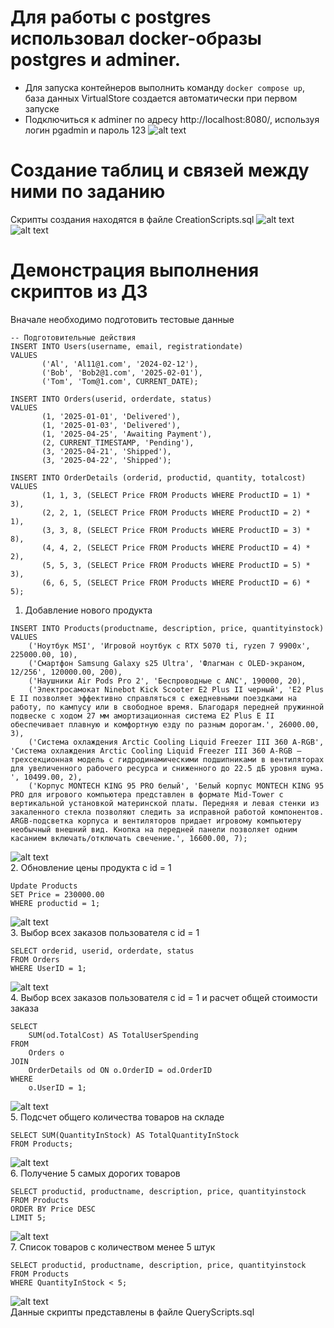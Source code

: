 # Для работы с postgres использовал docker-образы postgres и adminer.  
* Для запуска контейнеров выполнить команду `docker compose up`, база данных VirtualStore создается автоматически при первом запуске
* Подключиться к adminer по адресу http://localhost:8080/, используя логин pgadmin и пароль 123
![alt text](https://github.com/T1m-cpp/Otus.C-.Developer.Professional/blob/main/ДЗ2/img/login.png)  
# Создание таблиц и связей между ними по заданию
Скрипты создания находятся в файле CreationScripts.sql
![alt text](https://github.com/T1m-cpp/Otus.C-.Developer.Professional/blob/main/ДЗ2/img/CreationScripts.png)
![alt text](https://github.com/T1m-cpp/Otus.C-.Developer.Professional/blob/main/ДЗ2/img/DBSchema.png)    
# Демонстрация выполнения скриптов из ДЗ  
Вначале необходимо подготовить тестовые данные  
```
-- Подготовительные действия
INSERT INTO Users(username, email, registrationdate)
VALUES 
       ('Al', 'Al11@1.com', '2024-02-12'),
       ('Bob', 'Bob2@1.com', '2025-02-01'),
       ('Tom', 'Tom@1.com', CURRENT_DATE);

INSERT INTO Orders(userid, orderdate, status)
VALUES 
       (1, '2025-01-01', 'Delivered'),
       (1, '2025-01-03', 'Delivered'),
       (1, '2025-04-25', 'Awaiting Payment'),
       (2, CURRENT_TIMESTAMP, 'Pending'),
       (3, '2025-04-21', 'Shipped'),
       (3, '2025-04-22', 'Shipped');
       
INSERT INTO OrderDetails (orderid, productid, quantity, totalcost)
VALUES     
       (1, 1, 3, (SELECT Price FROM Products WHERE ProductID = 1) * 3),
       (2, 2, 1, (SELECT Price FROM Products WHERE ProductID = 2) * 1),
       (3, 3, 8, (SELECT Price FROM Products WHERE ProductID = 3) * 8),
       (4, 4, 2, (SELECT Price FROM Products WHERE ProductID = 4) * 2),
       (5, 5, 3, (SELECT Price FROM Products WHERE ProductID = 5) * 3),
       (6, 6, 5, (SELECT Price FROM Products WHERE ProductID = 6) * 5);

```
1. Добавление нового продукта
```
INSERT INTO Products(productname, description, price, quantityinstock)
VALUES 
    ('Ноутбук MSI', 'Игровой ноутбук с RTX 5070 ti, ryzen 7 9900x', 225000.00, 10),
    ('Смартфон Samsung Galaxy s25 Ultra', 'Флагман с OLED-экраном, 12/256', 120000.00, 200),
    ('Наушники Air Pods Pro 2', 'Беспроводные с ANC', 190000, 20),
    ('Электросамокат Ninebot Kick Scooter E2 Plus II черный', 'E2 Plus E II позволяет эффективно справляться с ежедневными поездками на работу, по кампусу или в свободное время. Благодаря передней пружинной подвеске с ходом 27 мм амортизационная система E2 Plus E II обеспечивает плавную и комфортную езду по разным дорогам.', 26000.00, 3),
    ('Система охлаждения Arctic Cooling Liquid Freezer III 360 A-RGB', 'Система охлаждения Arctic Cooling Liquid Freezer III 360 A-RGB – трехсекционная модель с гидродинамическими подшипниками в вентиляторах для увеличенного рабочего ресурса и сниженного до 22.5 дБ уровня шума. ', 10499.00, 2),
    ('Корпус MONTECH KING 95 PRO белый', 'Белый корпус MONTECH KING 95 PRO для игрового компьютера представлен в формате Mid-Tower с вертикальной установкой материнской платы. Передняя и левая стенки из закаленного стекла позволяют следить за исправной работой компонентов. ARGB-подсветка корпуса и вентиляторов придает игровому компьютеру необычный внешний вид. Кнопка на передней панели позволяет одним касанием включать/отключать свечение.', 16600.00, 7);
```
![alt text](https://github.com/T1m-cpp/Otus.C-.Developer.Professional/blob/main/ДЗ2/img/AddProducts.png)  
2. Обновление цены продукта c id = 1
```
Update Products
SET Price = 230000.00
WHERE productid = 1;
```
![alt text](https://github.com/T1m-cpp/Otus.C-.Developer.Professional/blob/main/ДЗ2/img/UpdatePrice.png)  
3. Выбор всех заказов пользователя с id = 1
```
SELECT orderid, userid, orderdate, status
FROM Orders
WHERE UserID = 1;
```
![alt text](https://github.com/T1m-cpp/Otus.C-.Developer.Professional/blob/main/ДЗ2/img/UserOrders.png)    
4. Выбор всех заказов пользователя с id = 1 и расчет общей стоимости заказа
```
SELECT 
    SUM(od.TotalCost) AS TotalUserSpending
FROM 
    Orders o
JOIN 
    OrderDetails od ON o.OrderID = od.OrderID
WHERE 
    o.UserID = 1;
```
![alt text](https://github.com/T1m-cpp/Otus.C-.Developer.Professional/blob/main/ДЗ2/img/TotalUserSpending.png)   
5. Подсчет общего количества товаров на складе
```
SELECT SUM(QuantityInStock) AS TotalQuantityInStock
FROM Products;
```
![alt text](https://github.com/T1m-cpp/Otus.C-.Developer.Professional/blob/main/ДЗ2/img/TotalQuantityInStock.png)   
6. Получение 5 самых дорогих товаров
```
SELECT productid, productname, description, price, quantityinstock
FROM Products
ORDER BY Price DESC
LIMIT 5;
```
![alt text](https://github.com/T1m-cpp/Otus.C-.Developer.Professional/blob/main/ДЗ2/img/MostExpensive.png)     
7. Список товаров с количеством менее 5 штук
```
SELECT productid, productname, description, price, quantityinstock
FROM Products
WHERE QuantityInStock < 5;
```
![alt text](https://github.com/T1m-cpp/Otus.C-.Developer.Professional/blob/main/ДЗ2/img/LessThan5.png)  
Данные скрипты представлены в файле QueryScripts.sql
